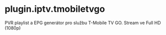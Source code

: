 # plugin.iptv.tmobiletvgo
PVR playlist a EPG generátor pro službu T-Mobile TV GO. Stream ve Full HD (1080p)

